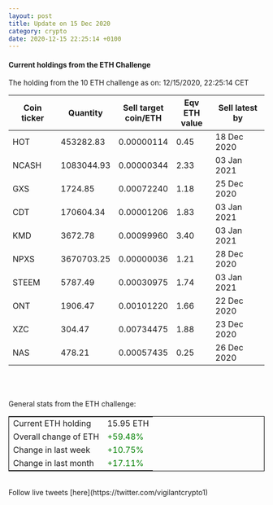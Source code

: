 ```yaml
---
layout: post
title: Update on 15 Dec 2020
category: crypto
date: 2020-12-15 22:25:14 +0100
---
```

<!-- Global site tag (gtag.js) - Google Analytics -->
<script async src="https://www.googletagmanager.com/gtag/js?id=UA-103831149-5"></script>
<script>
  window.dataLayer = window.dataLayer || [];
  function gtag(){dataLayer.push(arguments);}
  gtag('js', new Date());

  gtag('config', 'UA-103831149-5');
</script>


#### Current holdings from the ETH Challenge

The holding from the 10 ETH challenge as on: 12/15/2020, 22:25:14 CET

|Coin ticker|Quantity|Sell target<br>coin/ETH|Eqv ETH<br>value|Sell latest by|
|-----------|--------|-----------|-----------|--------------|
HOT|453282.83|  0.00000114|0.45|18 Dec 2020|
NCASH|1083044.93|  0.00000344|2.33|03 Jan 2021|
GXS|1724.85|  0.00072240|1.18|25 Dec 2020|
CDT|170604.34|  0.00001206|1.83|03 Jan 2021|
KMD|3672.78|  0.00099960|3.40|03 Jan 2021|
NPXS|3670703.25|  0.00000036|1.21|28 Dec 2020|
STEEM|5787.49|  0.00030975|1.74|03 Jan 2021|
ONT|1906.47|  0.00101220|1.66|22 Dec 2020|
XZC|304.47|  0.00734475|1.88|23 Dec 2020|
NAS|478.21|  0.00057435|0.25|26 Dec 2020|

<br>
<br>
<br>
General stats from the ETH challenge:

<table style="border:1px solid black;margin-left:auto;margin-right:auto;">
	<tbody>
	<tr>
		<td>Current ETH holding</td>
		<td>     15.95 ETH</td>
	</tr>
	<tr>
		<td>Overall change of ETH</td>
		<td><font color="green">+59.48%</font></td>
	</tr>
	<tr>
		<td>Change in last week</td>
		<td><font color="green">+10.75%</font></td>
	</tr>
	<tr>
		<td>Change in last month</td>
		<td><font color="green">+17.11%</font></td>
	</tr>
	</tbody>
</table>

<br>
Follow live tweets [here](https://twitter.com/vigilantcrypto1)
<br>
<br>